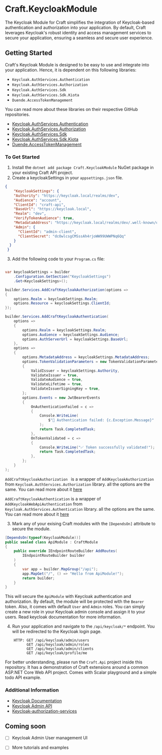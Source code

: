 # Craft.KeycloakModule

The Keycloak Module for Craft simplifies the integration of Keycloak-based authentication and 
authorization into your application. By default, Craft leverages Keycloak's 
robust identity and access management services to secure your application, ensuring a 
seamless and secure user experience.

## Getting Started
Craft's Keycloak Module is designed to be easy to use and integrate into your application. Hence, 
it is dependent on this following libraries:

- `Keycloak.AuthServices.Authentication`
- `Keycloak.AuthServices.Authorization`
- `Keycloak.AuthServices.Sdk`
- `Keycloak.AuthServices.Sdk.Kiota`
- `Duende.AccessTokenManagement`

You can read more about these libraries on their respective GitHub repositories.
- [Keycloak.AuthServices.Authentication](https://github.com/NikiforovAll/keycloak-authorization-services-dotnet)
- [Keycloak.AuthServices.Authorization](https://github.com/NikiforovAll/keycloak-authorization-services-dotnet)
- [Keycloak.AuthServices.Sdk](https://github.com/NikiforovAll/keycloak-authorization-services-dotnet)
- [Keycloak.AuthServices.Sdk.Kiota](https://github.com/NikiforovAll/keycloak-authorization-services-dotnet)
- [Duende.AccessTokenManagement](https://nikiforovall.github.io/keycloak-authorization-services-dotnet/admin-rest-api/access-token.html)

### To Get Started
1. Install the `dotnet add package Craft.KeycloakModule` NuGet package in your existing Craft API project.
2. Create a keycloakSettings in your `appsettings.json` file.

```json
{
    "KeycloakSettings": {
    "Authority": "https://keycloak.local/realms/dev",
    "Audience": "account",
    "ClientId": "craft-api",
    "BaseUrl": "https://keycloak.local",
    "Realm": "dev",
    "VerifyTokenAudience": true,
    "MetadataAddress": "https://keycloak.local/realms/dev/.well-known/openid-configuration",
    "Admin": {
      "ClientId": "admin-client",
      "ClientSecret": "dcOwlcsgCMSssAh4rjoWW99UWWPNq6Qq"
    }
  }
 }
 ```

3. Add the following code to your `Program.cs` file:

```csharp

var keycloakSettings = builder
    .Configuration.GetSection("KeycloakSettings")
    .Get<KeycloakSettings>();

builder.Services.AddCraftKeycloakAuthorization(options =>
{
    options.Realm = keycloakSettings.Realm;
    options.Resource = keycloakSettings.ClientId;
});

builder.Services.AddCraftKeycloakAuthentication(
    options =>
    {
        options.Realm = keycloakSettings.Realm;
        options.Audience = keycloakSettings.Audience;
        options.AuthServerUrl = keycloakSettings.BaseUrl;
    },
    options =>
    {
        options.MetadataAddress = keycloakSettings.MetadataAddress;
        options.TokenValidationParameters = new TokenValidationParameters
        {
            ValidIssuer = keycloakSettings.Authority,
            ValidateIssuer = true,
            ValidateAudience = true,
            ValidateLifetime = true,
            ValidateIssuerSigningKey = true,
        };
        options.Events = new JwtBearerEvents
        {
            OnAuthenticationFailed = c =>
            {
                Console.WriteLine(
                    $"🔴 Authentication failed: {c.Exception.Message}"
                );
                return Task.CompletedTask;
            },
            OnTokenValidated = c =>
            {
                Console.WriteLine("✅ Token successfully validated!");
                return Task.CompletedTask;
            },
        };
    }
);

```


`AddCraftKeycloakAuthorization ` is a wrapper of `AddKeycloakAuthorization` from `Keycloak.AuthServices.Authorization` library.
all the options are the same. You can read more about it [here](https://nikiforovall.github.io/keycloak-authorization-services-dotnet/authorization/authorization-server.html)

`AddCraftKeycloakAuthentication` is a wrapper of `AddKeycloakWebApiAuthentication` from `Keycloak.AuthServices.Authentication` library.
all the options are the same. You can read more about it [here](https://nikiforovall.github.io/keycloak-authorization-services-dotnet/configuration/configuration-authentication.html)


3. Mark any of your exising Craft modules with the `[DependsOn]` attribute to secure the module.

```csharp
[DependsOn(typeof(KeycloakModule))]
public sealed class ApiModule : CraftModule
{
    public override IEndpointRouteBuilder AddRoutes(
        IEndpointRouteBuilder builder
    )
    {
        var app = builder.MapGroup("/api");
        app.MapGet("/", () => "Hello from ApiModule!");
        return builder;
    }
}
```

This will secure the `ApiModule` with Keycloak authentication and authorization. By default, the module will be protected with the `Bearer` token. 
Also, it comes with default `User` and `Admin` roles. You can simply create a new role in your Keycloak admin console and assign it to your users.
Read keycloak documentation for more information.


4. Run your application and navigate to the `/api/keycloak/*` endpoint. You will be redirected to the Keycloak login page.

```text
    HTTP: GET /api/keycloak/admin/users
          GET /api/keycloak/admin/roles
          GET /api/keycloak/admin/clients
          GET /api/keycloak/profile/me
```

For better understanding, please run the `Craft.Api` project inside this repository. It has a demonstration of Craft extensions around a common ASP.NET Core Web API project.
Comes with Scalar playground and a simple todo API example.

### Additional Information
- [Keycloak Documentation](https://www.keycloak.org/documentation)
- [Keycloak Admin API](https://www.keycloak.org/docs-api/12.0/rest-api/index.html)
- [Keycloak-authorization-services](https://github.com/NikiforovAll/keycloak-authorization-services-dotnet)


## Coming soon
- [ ] Keycloak Admin User management UI
- [ ] More tutorials and examples

